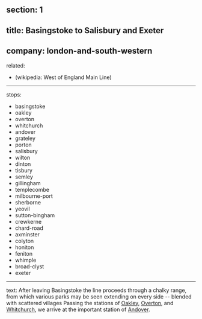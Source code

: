 ﻿section: 1
----
title: Basingstoke to Salisbury and Exeter
----
company: london-and-south-western
----
related:
- (wikipedia: West of England Main Line)
----
stops:
- basingstoke
- oakley
- overton
- whitchurch
- andover
- grateley
- porton
- salisbury
- wilton
- dinton
- tisbury
- semley
- gillingham
- templecombe
- milbourne-port
- sherborne
- yeovil
- sutton-bingham
- crewkerne
- chard-road
- axminster
- colyton
- honiton
- feniton
- whimple
- broad-clyst
- exeter
----
text: After leaving Basingstoke the line proceeds through a chalky range, from which various parks may be seen extending on every side -- blended with scattered villages Passing the stations of [Oakley](/stations/oakley), [Overton](/stations/overton), and [Whitchurch](/stations/whitchurch), we arrive at the important station of [Andover](/stations/andover).
